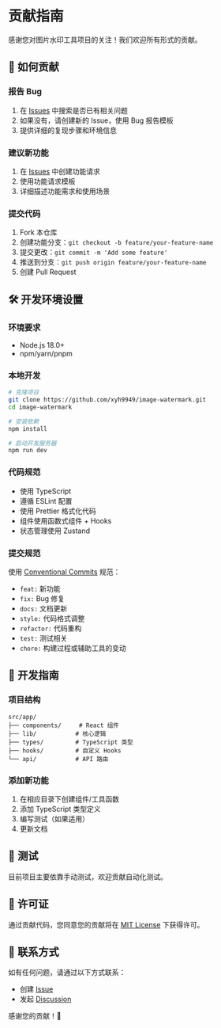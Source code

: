 # 贡献指南

感谢您对图片水印工具项目的关注！我们欢迎所有形式的贡献。

## 🤝 如何贡献

### 报告 Bug
1. 在 [Issues](https://github.com/xyh9949/image-watermark/issues) 中搜索是否已有相关问题
2. 如果没有，请创建新的 Issue，使用 Bug 报告模板
3. 提供详细的复现步骤和环境信息

### 建议新功能
1. 在 [Issues](https://github.com/xyh9949/image-watermark/issues) 中创建功能请求
2. 使用功能请求模板
3. 详细描述功能需求和使用场景

### 提交代码
1. Fork 本仓库
2. 创建功能分支：`git checkout -b feature/your-feature-name`
3. 提交更改：`git commit -m 'Add some feature'`
4. 推送到分支：`git push origin feature/your-feature-name`
5. 创建 Pull Request

## 🛠️ 开发环境设置

### 环境要求
- Node.js 18.0+
- npm/yarn/pnpm

### 本地开发
```bash
# 克隆项目
git clone https://github.com/xyh9949/image-watermark.git
cd image-watermark

# 安装依赖
npm install

# 启动开发服务器
npm run dev
```

### 代码规范
- 使用 TypeScript
- 遵循 ESLint 配置
- 使用 Prettier 格式化代码
- 组件使用函数式组件 + Hooks
- 状态管理使用 Zustand

### 提交规范
使用 [Conventional Commits](https://www.conventionalcommits.org/) 规范：

- `feat:` 新功能
- `fix:` Bug 修复
- `docs:` 文档更新
- `style:` 代码格式调整
- `refactor:` 代码重构
- `test:` 测试相关
- `chore:` 构建过程或辅助工具的变动

## 📝 开发指南

### 项目结构
```
src/app/
├── components/     # React 组件
├── lib/           # 核心逻辑
├── types/         # TypeScript 类型
├── hooks/         # 自定义 Hooks
└── api/           # API 路由
```

### 添加新功能
1. 在相应目录下创建组件/工具函数
2. 添加 TypeScript 类型定义
3. 编写测试（如果适用）
4. 更新文档

## 🧪 测试

目前项目主要依靠手动测试，欢迎贡献自动化测试。

## 📄 许可证

通过贡献代码，您同意您的贡献将在 [MIT License](LICENSE) 下获得许可。

## 💬 联系方式

如有任何问题，请通过以下方式联系：
- 创建 [Issue](https://github.com/xyh9949/image-watermark/issues)
- 发起 [Discussion](https://github.com/xyh9949/image-watermark/discussions)

感谢您的贡献！🎉
